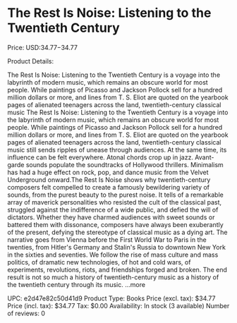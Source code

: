 # The Rest Is Noise: Listening to the Twentieth Century

Price: USD:$34.77-$34.77

Product Details:

The Rest Is Noise: Listening to the Twentieth Century is a voyage into the labyrinth of modern music, which remains an obscure world for most people. While paintings of Picasso and Jackson Pollock sell for a hundred million dollars or more, and lines from T. S. Eliot are quoted on the yearbook pages of alienated teenagers across the land, twentieth-century classical music The Rest Is Noise: Listening to the Twentieth Century is a voyage into the labyrinth of modern music, which remains an obscure world for most people. While paintings of Picasso and Jackson Pollock sell for a hundred million dollars or more, and lines from T. S. Eliot are quoted on the yearbook pages of alienated teenagers across the land, twentieth-century classical music still sends ripples of unease through audiences. At the same time, its influence can be felt everywhere. Atonal chords crop up in jazz. Avant-garde sounds populate the soundtracks of Hollywood thrillers. Minimalism has had a huge effect on rock, pop, and dance music from the Velvet Underground onward.The Rest Is Noise shows why twentieth-century composers felt compelled to create a famously bewildering variety of sounds, from the purest beauty to the purest noise. It tells of a remarkable array of maverick personalities who resisted the cult of the classical past, struggled against the indifference of a wide public, and defied the will of dictators. Whether they have charmed audiences with sweet sounds or battered them with dissonance, composers have always been exuberantly of the present, defying the stereotype of classical music as a dying art. The narrative goes from Vienna before the First World War to Paris in the twenties, from Hitler's Germany and Stalin's Russia to downtown New York in the sixties and seventies. We follow the rise of mass culture and mass politics, of dramatic new technologies, of hot and cold wars, of experiments, revolutions, riots, and friendships forged and broken. The end result is not so much a history of twentieth-century music as a history of the twentieth century through its music. ...more

UPC: e2d47e82c50d41d9
Product Type: Books
Price (excl. tax): $34.77
Price (incl. tax): $34.77
Tax: $0.00
Availability: In stock (3 available)
Number of reviews: 0